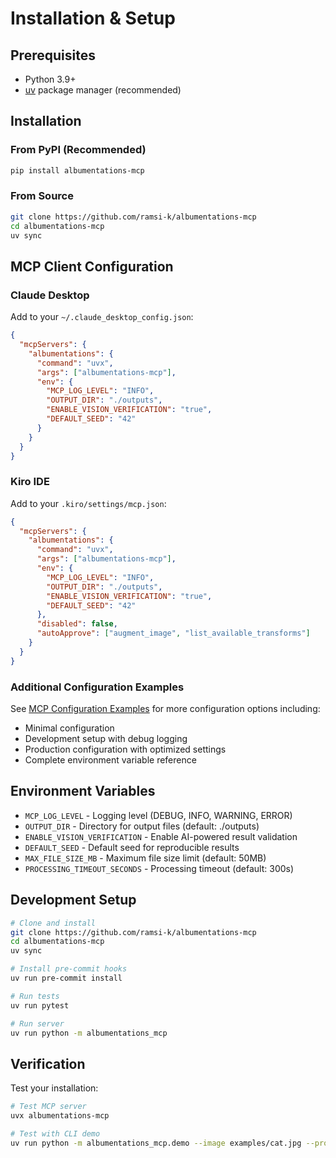 # Installation & Setup

## Prerequisites

- Python 3.9+
- [uv](https://docs.astral.sh/uv/) package manager (recommended)

## Installation

### From PyPI (Recommended)

```bash
pip install albumentations-mcp
```

### From Source

```bash
git clone https://github.com/ramsi-k/albumentations-mcp
cd albumentations-mcp
uv sync
```

## MCP Client Configuration

### Claude Desktop

Add to your `~/.claude_desktop_config.json`:

```json
{
  "mcpServers": {
    "albumentations": {
      "command": "uvx",
      "args": ["albumentations-mcp"],
      "env": {
        "MCP_LOG_LEVEL": "INFO",
        "OUTPUT_DIR": "./outputs",
        "ENABLE_VISION_VERIFICATION": "true",
        "DEFAULT_SEED": "42"
      }
    }
  }
}
```

### Kiro IDE

Add to your `.kiro/settings/mcp.json`:

```json
{
  "mcpServers": {
    "albumentations": {
      "command": "uvx",
      "args": ["albumentations-mcp"],
      "env": {
        "MCP_LOG_LEVEL": "INFO",
        "OUTPUT_DIR": "./outputs",
        "ENABLE_VISION_VERIFICATION": "true",
        "DEFAULT_SEED": "42"
      },
      "disabled": false,
      "autoApprove": ["augment_image", "list_available_transforms"]
    }
  }
}
```

### Additional Configuration Examples

See [MCP Configuration Examples](mcp-config-examples.json) for more configuration options including:

- Minimal configuration
- Development setup with debug logging
- Production configuration with optimized settings
- Complete environment variable reference

## Environment Variables

- `MCP_LOG_LEVEL` - Logging level (DEBUG, INFO, WARNING, ERROR)
- `OUTPUT_DIR` - Directory for output files (default: ./outputs)
- `ENABLE_VISION_VERIFICATION` - Enable AI-powered result validation
- `DEFAULT_SEED` - Default seed for reproducible results
- `MAX_FILE_SIZE_MB` - Maximum file size limit (default: 50MB)
- `PROCESSING_TIMEOUT_SECONDS` - Processing timeout (default: 300s)

## Development Setup

```bash
# Clone and install
git clone https://github.com/ramsi-k/albumentations-mcp
cd albumentations-mcp
uv sync

# Install pre-commit hooks
uv run pre-commit install

# Run tests
uv run pytest

# Run server
uv run python -m albumentations_mcp
```

## Verification

Test your installation:

```bash
# Test MCP server
uvx albumentations-mcp

# Test with CLI demo
uv run python -m albumentations_mcp.demo --image examples/cat.jpg --prompt "add blur"
```
